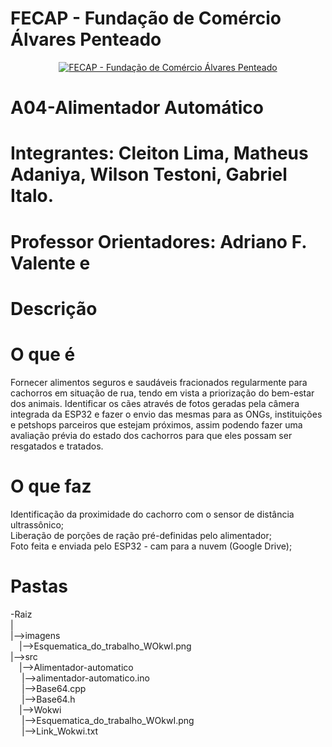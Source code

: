 # FECAP - Fundação de Comércio Álvares Penteado

<p align="center">
<a href= "https://www.fecap.br/"><img src="https://encrypted-tbn0.gstatic.com/images?q=tbn:ANd9GcRhZPrRa89Kma0ZZogxm0pi-tCn_TLKeHGVxywp-LXAFGR3B1DPouAJYHgKZGV0XTEf4AE&usqp=CAU" alt="FECAP - Fundação de Comércio Álvares Penteado" border="0"></a>
</p>

# A04-Alimentador Automático

# Integrantes: Cleiton Lima, Matheus Adaniya, Wilson Testoni, Gabriel Italo.

# Professor Orientadores: Adriano F. Valente e 

# Descrição

# O que é
Fornecer alimentos seguros e saudáveis fracionados regularmente para cachorros em situação de rua, tendo em vista a priorização do bem-estar dos animais. Identificar os cães através de fotos geradas pela câmera integrada da ESP32 e fazer o envio das mesmas para as ONGs, instituições e petshops parceiros que estejam próximos, assim podendo fazer uma avaliação prévia do estado dos cachorros para que eles possam ser resgatados e tratados.

# O que faz

Identificação da proximidade do cachorro com o sensor de distância ultrassônico;<br>
Liberação de porções de ração pré-definidas pelo alimentador;<br>
Foto feita e enviada pelo ESP32 - cam para a nuvem (Google Drive);<br>

# Pastas

-Raiz<br>
|<br>
|-->imagens<br>
  &emsp;|-->Esquematica_do_trabalho_WOkwI.png<br>
|-->src<br>
  &emsp;|-->Alimentador-automatico<br>
  &emsp;  |-->alimentador-automatico.ino<br>
  &emsp;  |-->Base64.cpp<br>
  &emsp;  |-->Base64.h<br>
  &emsp;|-->Wokwi<br>
  &emsp;  |-->Esquematica_do_trabalho_WOkwI.png<br>
  &emsp;  |-->Link_Wokwi.txt<br>
